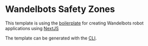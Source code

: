 # Wandelbots Safety Zones

This template is using the [boilerplate](https://github.com/wandelbotsgmbh/wandelbots-js-boilerplate) for creating Wandelbots robot applications using [NextJS](https://nextjs.org/)

The template can be generated with the [CLI](https://portal.wandelbots.io/en/download).